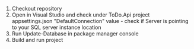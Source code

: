 1. Checkout repository
2. Open in Visual Studio and check under ToDo.Api project appsettings.json "DefaultConnection" value - check if Server is pointing to your SQL server instance location
3. Run Update-Database in package manager console
4. Build and run project
